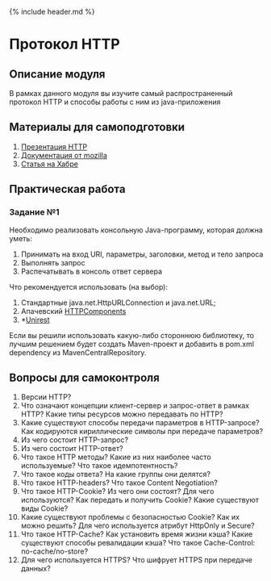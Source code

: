 {% include header.md %}

Протокол HTTP
====================

Описание модуля
---------------------
В рамках данного модуля вы изучите самый распространенный протокол HTTP и способы работы с ним из java-приложения

Материалы для самоподготовки
---------------------
1. [Презентация HTTP](./presentations/HTTP.pdf)
2. [Документация от mozilla](https://developer.mozilla.org/ru/docs/Web/HTTP)
3. [Статья на Хабре](https://habr.com/ru/post/215117/)

Практическая работа
---------------------

### Задание №1
Необходимо реализовать консольную Java-программу, которая должна уметь:
1. Принимать на вход URI, параметры, заголовки, метод и тело запроса
2. Выполнять запрос
3. Распечатывать в консоль ответ сервера

Что рекомендуется использовать (на выбор):
1. Стандартные java.net.HttpURLConnection и java.net.URL;
2. Апачевский [HTTPComponents](https://hc.apache.org/httpcomponents-core-ga/tutorial/html/)
3. *[Unirest](http://unirest.io/java.html)

Если вы решили использовать какую-либо стороннюю библиотеку, то лучшим решением будет создать
Maven-проект и добавить в pom.xml dependency из MavenCentralRepository.

Вопросы для самоконтроля
---------------------
1. Версии HTTP?
2. Что означают концепции клиент-сервер и запрос-ответ в рамках HTTP? Какие типы ресурсов
можно передавать по HTTP?
3. Какие существуют способы передачи параметров в HTTP-запросе? Как кодируются кириллические
символы при передаче параметров?
4. Из чего состоит HTTP-запрос?
5. Из чего состоит HTTP-ответ?
6. Что такое HTTP методы? Какие из них наиболее часто используемые? Что такое идемпотентность?
7. Что такое коды ответа? На какие группы они делятся?
8. Что такое HTTP-headers? Что такое Content Negotiation?
9. Что такое HTTP-Cookie? Из чего они состоят? Для чего используются? Как передать и получить
Cookie? Какие существуют виды Cookie?
10. Какие существуют проблемы с безопасностью Cookie? Как их можно решить? Для чего
используется атрибут HttpOnly и Secure?
11. Что такое HTTP-Cache? Как установить время жизни кэша? Какие существуют способы
ревалидации кэша? Что такое Cache-Control: no-cache/no-store?
12. Для чего используется HTTPS? Что шифрует HTTPS при передаче данных?